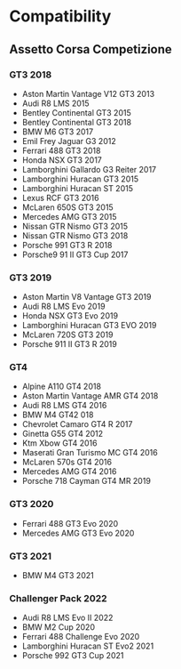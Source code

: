 # Compatibility

## Assetto Corsa Competizione

### GT3 2018
* Aston Martin Vantage V12 GT3 2013
* Audi R8 LMS 2015
* Bentley Continental GT3 2015
* Bentley Continental GT3 2018
* BMW M6 GT3 2017
* Emil Frey Jaguar G3 2012
* Ferrari 488 GT3 2018
* Honda NSX GT3 2017
* Lamborghini Gallardo G3 Reiter 2017
* Lamborghini Huracan GT3 2015
* Lamborghini Huracan ST 2015
* Lexus RCF GT3 2016
* McLaren 650S GT3 2015
* Mercedes AMG GT3 2015
* Nissan GTR Nismo GT3 2015
* Nissan GTR Nismo GT3 2018
* Porsche 991 GT3 R 2018
* Porsche9 91 II GT3 Cup 2017

### GT3 2019
* Aston Martin V8 Vantage GT3 2019
* Audi R8 LMS Evo 2019
* Honda NSX GT3 Evo 2019
* Lamborghini Huracan GT3 EVO 2019
* McLaren 720S GT3 2019
* Porsche 911 II GT3 R 2019

### GT4
* Alpine A110 GT4 2018
* Aston Martin Vantage AMR GT4 2018
* Audi R8 LMS GT4 2016
* BMW M4 GT42 018
* Chevrolet Camaro GT4 R 2017
* Ginetta G55 GT4 2012
* Ktm Xbow GT4 2016
* Maserati Gran Turismo MC GT4 2016
* McLaren 570s GT4 2016
* Mercedes AMG GT4 2016
* Porsche 718 Cayman GT4 MR 2019

### GT3 2020
* Ferrari 488 GT3 Evo 2020
* Mercedes AMG GT3 Evo 2020

### GT3 2021
* BMW M4 GT3 2021

### Challenger Pack 2022
* Audi R8 LMS Evo II 2022
* BMW M2 Cup 2020
* Ferrari 488 Challenge Evo 2020
* Lamborghini Huracan ST Evo2 2021
* Porsche 992 GT3 Cup 2021